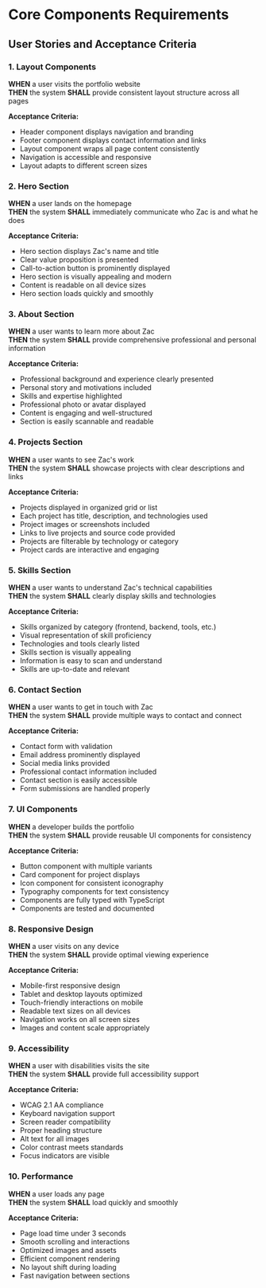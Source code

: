 # Core Components Requirements

## User Stories and Acceptance Criteria

### 1. Layout Components

**WHEN** a user visits the portfolio website  
**THEN** the system **SHALL** provide consistent layout structure across all pages

**Acceptance Criteria:**

- Header component displays navigation and branding
- Footer component displays contact information and links
- Layout component wraps all page content consistently
- Navigation is accessible and responsive
- Layout adapts to different screen sizes

### 2. Hero Section

**WHEN** a user lands on the homepage  
**THEN** the system **SHALL** immediately communicate who Zac is and what he does

**Acceptance Criteria:**

- Hero section displays Zac's name and title
- Clear value proposition is presented
- Call-to-action button is prominently displayed
- Hero section is visually appealing and modern
- Content is readable on all device sizes
- Hero section loads quickly and smoothly

### 3. About Section

**WHEN** a user wants to learn more about Zac  
**THEN** the system **SHALL** provide comprehensive professional and personal information

**Acceptance Criteria:**

- Professional background and experience clearly presented
- Personal story and motivations included
- Skills and expertise highlighted
- Professional photo or avatar displayed
- Content is engaging and well-structured
- Section is easily scannable and readable

### 4. Projects Section

**WHEN** a user wants to see Zac's work  
**THEN** the system **SHALL** showcase projects with clear descriptions and links

**Acceptance Criteria:**

- Projects displayed in organized grid or list
- Each project has title, description, and technologies used
- Project images or screenshots included
- Links to live projects and source code provided
- Projects are filterable by technology or category
- Project cards are interactive and engaging

### 5. Skills Section

**WHEN** a user wants to understand Zac's technical capabilities  
**THEN** the system **SHALL** clearly display skills and technologies

**Acceptance Criteria:**

- Skills organized by category (frontend, backend, tools, etc.)
- Visual representation of skill proficiency
- Technologies and tools clearly listed
- Skills section is visually appealing
- Information is easy to scan and understand
- Skills are up-to-date and relevant

### 6. Contact Section

**WHEN** a user wants to get in touch with Zac  
**THEN** the system **SHALL** provide multiple ways to contact and connect

**Acceptance Criteria:**

- Contact form with validation
- Email address prominently displayed
- Social media links provided
- Professional contact information included
- Contact section is easily accessible
- Form submissions are handled properly

### 7. UI Components

**WHEN** a developer builds the portfolio  
**THEN** the system **SHALL** provide reusable UI components for consistency

**Acceptance Criteria:**

- Button component with multiple variants
- Card component for project displays
- Icon component for consistent iconography
- Typography components for text consistency
- Components are fully typed with TypeScript
- Components are tested and documented

### 8. Responsive Design

**WHEN** a user visits on any device  
**THEN** the system **SHALL** provide optimal viewing experience

**Acceptance Criteria:**

- Mobile-first responsive design
- Tablet and desktop layouts optimized
- Touch-friendly interactions on mobile
- Readable text sizes on all devices
- Navigation works on all screen sizes
- Images and content scale appropriately

### 9. Accessibility

**WHEN** a user with disabilities visits the site  
**THEN** the system **SHALL** provide full accessibility support

**Acceptance Criteria:**

- WCAG 2.1 AA compliance
- Keyboard navigation support
- Screen reader compatibility
- Proper heading structure
- Alt text for all images
- Color contrast meets standards
- Focus indicators are visible

### 10. Performance

**WHEN** a user loads any page  
**THEN** the system **SHALL** load quickly and smoothly

**Acceptance Criteria:**

- Page load time under 3 seconds
- Smooth scrolling and interactions
- Optimized images and assets
- Efficient component rendering
- No layout shift during loading
- Fast navigation between sections

